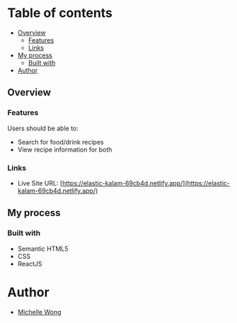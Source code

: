 # Table of contents

- [Overview](#overview)
  - [Features](#features)
  - [Links](#links)
- [My process](#my-process)
  - [Built with](#built-with)
- [Author](#author)

## Overview

### Features

Users should be able to:

- Search for food/drink recipes
- View recipe information for both

### Links

- Live Site URL: [https://elastic-kalam-69cb4d.netlify.app/](https://elastic-kalam-69cb4d.netlify.app/)

## My process

### Built with

- Semantic HTML5
- CSS
- ReactJS

# Author

- [Michelle Wong](https://michellewong.me)
